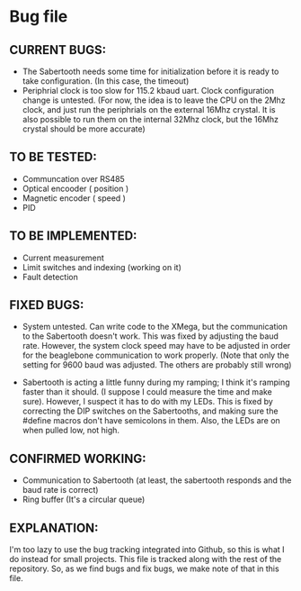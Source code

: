 Bug file
=======================

CURRENT BUGS:
--------------------
* The Sabertooth needs some time for initialization before it is ready to
take configuration.  (In this case, the timeout)
* Periphrial clock is too slow for 115.2 kbaud uart.  Clock configuration change is untested.
(For now, the idea is to leave the CPU on the 2Mhz clock, and just run the periphrials on the
external 16Mhz crystal.  It is also possible to run them on the internal 32Mhz clock, but the 
16Mhz crystal should be more accurate)


TO BE TESTED:
-------------------

* Communcation over RS485
* Optical encooder ( position )
* Magnetic encoder ( speed )
* PID


TO BE IMPLEMENTED:
--------------------------

* Current measurement
* Limit switches and indexing (working on it)
* Fault detection


FIXED BUGS:
---------------------

* System untested.  Can write code to the XMega, but the communication to the Sabertooth doesn't work.  This was fixed by adjusting the baud rate.  However, the system clock speed may have to be adjusted in order for the beaglebone communication to work properly.  (Note that only the setting for 9600 baud was adjusted.  The others are probably still wrong)

* Sabertooth is acting a little funny during my ramping; I think it's ramping
faster than it should.  (I suppose I could measure the time and make sure).
However, I suspect it has to do with my LEDs.  This is fixed by correcting the
DIP switches on the Sabertooths, and making sure the #define macros don't have
semicolons in them.  Also, the LEDs are on when pulled low, not high.


CONFIRMED WORKING:
-------------------------

* Communication to Sabertooth (at least, the sabertooth responds and the baud rate is correct)
* Ring buffer (It's a circular queue)



EXPLANATION:
-----------------------

I'm too lazy to use the bug tracking integrated into Github, so this 
is what I do instead for small projects.
This file is tracked along with the rest of the repository.  So, as 
we find bugs and fix bugs, we make note of that in this file.

